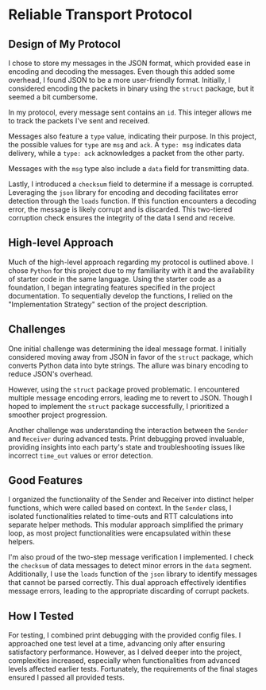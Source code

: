 # Reliable Transport Protocol

## Design of My Protocol
I chose to store my messages in the JSON format, which provided ease in encoding and decoding the messages. Even though this added some overhead, I found JSON to be a more user-friendly format. Initially, I considered encoding the packets in binary using the `struct` package, but it seemed a bit cumbersome.

In my protocol, every message sent contains an `id`. This integer allows me to track the packets I've sent and received.

Messages also feature a `type` value, indicating their purpose. In this project, the possible values for `type` are `msg` and `ack`. A `type: msg` indicates data delivery, while a `type: ack` acknowledges a packet from the other party.

Messages with the `msg` type also include a `data` field for transmitting data.

Lastly, I introduced a `checksum` field to determine if a message is corrupted. Leveraging the `json` library for encoding and decoding facilitates error detection through the `loads` function. If this function encounters a decoding error, the message is likely corrupt and is discarded. This two-tiered corruption check ensures the integrity of the data I send and receive.

## High-level Approach
Much of the high-level approach regarding my protocol is outlined above. I chose `Python` for this project due to my familiarity with it and the availability of starter code in the same language. Using the starter code as a foundation, I began integrating features specified in the project documentation. To sequentially develop the functions, I relied on the "Implementation Strategy" section of the project description.

## Challenges
One initial challenge was determining the ideal message format. I initially considered moving away from JSON in favor of the `struct` package, which converts Python data into byte strings. The allure was binary encoding to reduce JSON's overhead.

However, using the `struct` package proved problematic. I encountered multiple message encoding errors, leading me to revert to JSON. Though I hoped to implement the `struct` package successfully, I prioritized a smoother project progression.

Another challenge was understanding the interaction between the `Sender` and `Receiver` during advanced tests. Print debugging proved invaluable, providing insights into each party's state and troubleshooting issues like incorrect `time_out` values or error detection.

## Good Features
I organized the functionality of the Sender and Receiver into distinct helper functions, which were called based on context. In the `Sender` class, I isolated functionalities related to time-outs and RTT calculations into separate helper methods. This modular approach simplified the primary loop, as most project functionalities were encapsulated within these helpers.

I'm also proud of the two-step message verification I implemented. I check the `checksum` of data messages to detect minor errors in the `data` segment. Additionally, I use the `loads` function of the `json` library to identify messages that cannot be parsed correctly. This dual approach effectively identifies message errors, leading to the appropriate discarding of corrupt packets.

## How I Tested
For testing, I combined print debugging with the provided config files. I approached one test level at a time, advancing only after ensuring satisfactory performance. However, as I delved deeper into the project, complexities increased, especially when functionalities from advanced levels affected earlier tests. Fortunately, the requirements of the final stages ensured I passed all provided tests.